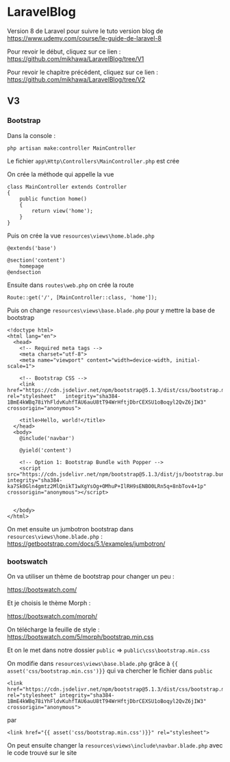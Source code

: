 # LaravelBlog

Version 8 de Laravel pour suivre le tuto version blog de https://www.udemy.com/course/le-guide-de-laravel-8

Pour revoir le début, cliquez sur ce lien : https://github.com/mikhawa/LaravelBlog/tree/V1

Pour revoir le chapitre précédent, cliquez sur ce lien : https://github.com/mikhawa/LaravelBlog/tree/V2

## V3

### Bootstrap

Dans la console :

    php artisan make:controller MainController

Le fichier `app\Http\Controllers\MainController.php` est crée

On crée la méthode qui appelle la vue

    class MainController extends Controller
    {
        public function home()
        {
            return view('home');
        }
    }

Puis on crée la vue `resources\views\home.blade.php`

    @extends('base')

    @section('content')
        homepage
    @endsection

Ensuite dans `routes\web.php` on crée la route

    Route::get('/', [MainController::class, 'home']);

Puis on change `resources\views\base.blade.php` pour y mettre la base de bootstrap

    <!doctype html>
    <html lang="en">
      <head>
        <!-- Required meta tags -->
        <meta charset="utf-8">
        <meta name="viewport" content="width=device-width, initial-scale=1">

        <!-- Bootstrap CSS -->
        <link href="https://cdn.jsdelivr.net/npm/bootstrap@5.1.3/dist/css/bootstrap.min.css"    rel="stylesheet"   integrity="sha384-1BmE4kWBq78iYhFldvKuhfTAU6auU8tT94WrHftjDbrCEXSU1oBoqyl2QvZ6jIW3"   crossorigin="anonymous">

        <title>Hello, world!</title>
      </head>
      <body>
        @include('navbar')

        @yield('content')

        <!-- Option 1: Bootstrap Bundle with Popper -->
        <script src="https://cdn.jsdelivr.net/npm/bootstrap@5.1.3/dist/js/bootstrap.bundle.min.js"  integrity="sha384-ka7Sk0Gln4gmtz2MlQnikT1wXgYsOg+OMhuP+IlRH9sENBO0LRn5q+8nbTov4+1p"  crossorigin="anonymous"></script>


      </body>
    </html>

On met ensuite un jumbotron bootstrap dans `resources\views\home.blade.php` : https://getbootstrap.com/docs/5.1/examples/jumbotron/

### bootswatch

On va utiliser un thème de bootstrap pour changer un peu :

https://bootswatch.com/

Et je choisis le thème Morph :

https://bootswatch.com/morph/

On télécharge la feuille de style : https://bootswatch.com/5/morph/bootstrap.min.css

Et on le met dans notre dossier `public` => `public\css\bootstrap.min.css`

On modifie dans `resources\views\base.blade.php` grâce à `{{ asset('css/bootstrap.min.css')}}` qui va chercher le fichier dans `public`

    <link href="https://cdn.jsdelivr.net/npm/bootstrap@5.1.3/dist/css/bootstrap.min.css" rel="stylesheet" integrity="sha384-1BmE4kWBq78iYhFldvKuhfTAU6auU8tT94WrHftjDbrCEXSU1oBoqyl2QvZ6jIW3" crossorigin="anonymous">

par

    <link href="{{ asset('css/bootstrap.min.css')}}" rel="stylesheet">

On peut ensuite changer la `resources\views\include\navbar.blade.php` avec le code trouvé sur le site

###
